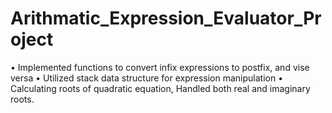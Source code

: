 # Arithmatic_Expression_Evaluator_Project
• Implemented functions to convert infix expressions to postfix, and vise versa • Utilized stack data structure for expression manipulation • Calculating roots of quadratic equation, Handled both real and imaginary  roots.

